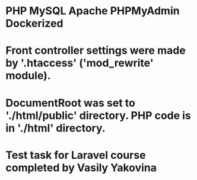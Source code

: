 # PHP MySQL Apache PHPMyAdmin Dockerized

# Front controller settings were made by '.htaccess' ('mod_rewrite' module).

# DocumentRoot was set to './html/public' directory. PHP code is in './html' directory.

# Test task for Laravel course completed by Vasily Yakovina
